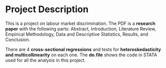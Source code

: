 # Project Description
This is a project on labour market discrimination. The PDF is a **research paper** with the following parts: Abstract, Introduction, Literature Review, Empirical Methodology, Data and Descriptive Statistics, Results, and Conclusion. 

There are 4 **cross-sectional regressions** and tests for **heteroskedasticity and multicollinearity** on each one. The **do.file** shows the code in STATA used for all the analysis in this project.
